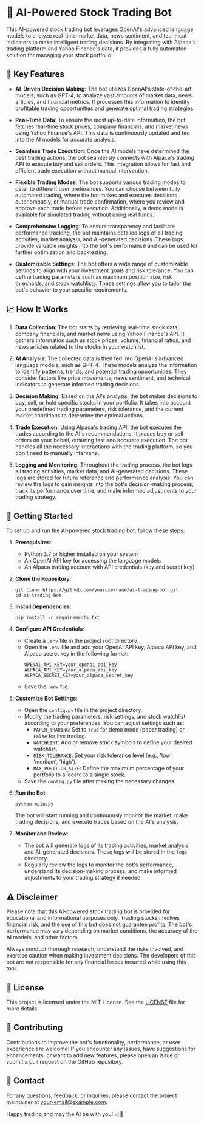 # 🤖 AI-Powered Stock Trading Bot

This AI-powered stock trading bot leverages OpenAI's advanced language models to analyze real-time market data, news sentiment, and technical indicators to make intelligent trading decisions. By integrating with Alpaca's trading platform and Yahoo Finance's data, it provides a fully automated solution for managing your stock portfolio.

## 🌟 Key Features

- **AI-Driven Decision Making**: The bot utilizes OpenAI's state-of-the-art models, such as GPT-4, to analyze vast amounts of market data, news articles, and financial metrics. It processes this information to identify profitable trading opportunities and generate optimal trading strategies.

- **Real-Time Data**: To ensure the most up-to-date information, the bot fetches real-time stock prices, company financials, and market news using Yahoo Finance's API. This data is continuously updated and fed into the AI models for accurate analysis.

- **Seamless Trade Execution**: Once the AI models have determined the best trading actions, the bot seamlessly connects with Alpaca's trading API to execute buy and sell orders. This integration allows for fast and efficient trade execution without manual intervention.

- **Flexible Trading Modes**: The bot supports various trading modes to cater to different user preferences. You can choose between fully automated trading, where the bot makes and executes decisions autonomously, or manual trade confirmation, where you review and approve each trade before execution. Additionally, a demo mode is available for simulated trading without using real funds.

- **Comprehensive Logging**: To ensure transparency and facilitate performance tracking, the bot maintains detailed logs of all trading activities, market analysis, and AI-generated decisions. These logs provide valuable insights into the bot's performance and can be used for further optimization and backtesting.

- **Customizable Settings**: The bot offers a wide range of customizable settings to align with your investment goals and risk tolerance. You can define trading parameters such as maximum position size, risk thresholds, and stock watchlists. These settings allow you to tailor the bot's behavior to your specific requirements.

## 📈 How It Works

1. **Data Collection**: The bot starts by retrieving real-time stock data, company financials, and market news using Yahoo Finance's API. It gathers information such as stock prices, volume, financial ratios, and news articles related to the stocks in your watchlist.

2. **AI Analysis**: The collected data is then fed into OpenAI's advanced language models, such as GPT-4. These models analyze the information to identify patterns, trends, and potential trading opportunities. They consider factors like price movements, news sentiment, and technical indicators to generate informed trading decisions.

3. **Decision Making**: Based on the AI's analysis, the bot makes decisions to buy, sell, or hold specific stocks in your portfolio. It takes into account your predefined trading parameters, risk tolerance, and the current market conditions to determine the optimal actions.

4. **Trade Execution**: Using Alpaca's trading API, the bot executes the trades according to the AI's recommendations. It places buy or sell orders on your behalf, ensuring fast and accurate execution. The bot handles all the necessary interactions with the trading platform, so you don't need to manually intervene.

5. **Logging and Monitoring**: Throughout the trading process, the bot logs all trading activities, market data, and AI-generated decisions. These logs are stored for future reference and performance analysis. You can review the logs to gain insights into the bot's decision-making process, track its performance over time, and make informed adjustments to your trading strategy.

## 🚀 Getting Started

To set up and run the AI-powered stock trading bot, follow these steps:

1. **Prerequisites**:
   - Python 3.7 or higher installed on your system
   - An OpenAI API key for accessing the language models
   - An Alpaca trading account with API credentials (key and secret key)

2. **Clone the Repository**:
   ```
   git clone https://github.com/yourusername/ai-trading-bot.git
   cd ai-trading-bot
   ```

3. **Install Dependencies**:
   ```
   pip install -r requirements.txt
   ```

4. **Configure API Credentials**:
   - Create a `.env` file in the project root directory.
   - Open the `.env` file and add your OpenAI API key, Alpaca API key, and Alpaca secret key in the following format:
     ```
     OPENAI_API_KEY=your_openai_api_key
     ALPACA_API_KEY=your_alpaca_api_key
     ALPACA_SECRET_KEY=your_alpaca_secret_key
     ```
   - Save the `.env` file.

5. **Customize Bot Settings**:
   - Open the `config.py` file in the project directory.
   - Modify the trading parameters, risk settings, and stock watchlist according to your preferences. You can adjust settings such as:
     - `PAPER_TRADING`: Set to `True` for demo mode (paper trading) or `False` for live trading.
     - `WATCHLIST`: Add or remove stock symbols to define your desired watchlist.
     - `RISK_TOLERANCE`: Set your risk tolerance level (e.g., 'low', 'medium', 'high').
     - `MAX_POSITION_SIZE`: Define the maximum percentage of your portfolio to allocate to a single stock.
   - Save the `config.py` file after making the necessary changes.

6. **Run the Bot**:
   ```
   python main.py
   ```
   The bot will start running and continuously monitor the market, make trading decisions, and execute trades based on the AI's analysis.

7. **Monitor and Review**:
   - The bot will generate logs of its trading activities, market analysis, and AI-generated decisions. These logs will be stored in the `logs` directory.
   - Regularly review the logs to monitor the bot's performance, understand its decision-making process, and make informed adjustments to your trading strategy if needed.

## ⚠️ Disclaimer

Please note that this AI-powered stock trading bot is provided for educational and informational purposes only. Trading stocks involves financial risk, and the use of this bot does not guarantee profits. The bot's performance may vary depending on market conditions, the accuracy of the AI models, and other factors.

Always conduct thorough research, understand the risks involved, and exercise caution when making investment decisions. The developers of this bot are not responsible for any financial losses incurred while using this tool.

## 📄 License

This project is licensed under the MIT License. See the [LICENSE](LICENSE) file for more details.

## 🤝 Contributing

Contributions to improve the bot's functionality, performance, or user experience are welcome! If you encounter any issues, have suggestions for enhancements, or want to add new features, please open an issue or submit a pull request on the GitHub repository.

## 📧 Contact

For any questions, feedback, or inquiries, please contact the project maintainer at [your-email@example.com](mailto:your-email@example.com).

Happy trading and may the AI be with you! 📈🚀
